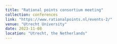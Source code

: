 ```yaml
---
title: "Rational points consortium meeting"
collection: conferences
link: "https://www.rationalpoints.nl/events-2/"
venue: "Utrecht University"
date: 2023-11-08
location: "Utrecht, the Netherlands"
---
```


